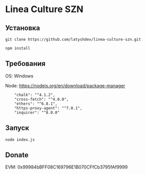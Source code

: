 # Linea Culture SZN

## Установка
```git clone https://github.com/latyshdev/linea-culture-szn.git```

```npm install```

## Требования
OS: Windows

Node: https://nodejs.org/en/download/package-manager

```
    "chalk": "^4.1.2",
    "cross-fetch": "^4.0.0",
    "ethers": "^6.8.1",
    "https-proxy-agent": "^7.0.1",
    "inquirer": "^8.0.0"
```

## Запуск
```node index.js```

## Donate
EVM: 0x99984bBFF08C169796E1B070CFfCb3795fAf9999